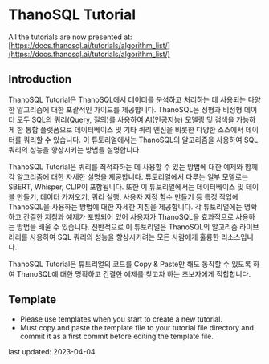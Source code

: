 # ThanoSQL Tutorial

All the tutorials are now presented at: [https://docs.thanosql.ai/tutorials/algorithm_list/](https://docs.thanosql.ai/tutorials/algorithm_list/)



## Introduction

ThanoSQL Tutorial은 ThanoSQL에서 데이터를 분석하고 처리하는 데 사용되는 다양한 알고리즘에 대한 포괄적인 가이드를 제공합니다. ThanoSQL은 정형과 비정형 데이터 모두 SQL의 쿼리(Query, 질의)를 사용하여 AI(인공지능) 모델링 및 검색을 가능하게 한 통합 플랫폼으로 데이터베이스 및 기타 쿼리 엔진을 비롯한 다양한 소스에서 데이터를 쿼리할 수 있습니다. 이 튜토리얼에서는 ThanoSQL의 알고리즘을 사용하여 SQL 쿼리의 성능을 향상시키는 방법을 설명합니다.

ThanoSQL Tutorial은 쿼리를 최적화하는 데 사용할 수 있는 방법에 대한 예제와 함께 각 알고리즘에 대한 자세한 설명을 제공합니다. 튜토리얼에서 다루는 일부 모델로는 SBERT, Whisper, CLIP이 포함됩니다. 또한 이 튜토리얼에서는 데이터베이스 및 테이블 만들기, 데이터 가져오기, 쿼리 실행, 사용자 지정 함수 만들기 등 특정 작업에 ThanoSQL을 사용하는 방법에 대한 자세한 지침을 제공합니다. 각 튜토리얼에는 명확하고 간결한 지침과 예제가 포함되어 있어 사용자가 ThanoSQL을 효과적으로 사용하는 방법을 배울 수 있습니다. 전반적으로 이 튜토리얼은 ThanoSQL의 알고리즘 라이브러리를 사용하여 SQL 쿼리의 성능을 향상시키려는 모든 사람에게 훌륭한 리소스입니다.

ThanoSQL Tutorial은 튜토리얼의 코드를 Copy & Paste만 해도 동작할 수 있도록 하여 ThanoSQL에 대한 명확하고 간결한 예제를 찾고자 하는 초보자에게 적합합니다.

## Template
* Please use templates when you start to create a new tutorial.
* Must copy and paste the template file to your tutorial file directory and commit it as a first commit before editing the template file.  



last updated: 2023-04-04
